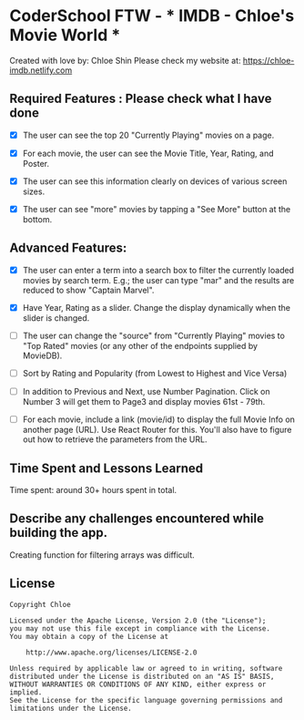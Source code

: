 # CoderSchool FTW - * IMDB - Chloe's Movie World *

Created with love by: Chloe Shin
Please check my website at: https://chloe-imdb.netlify.com




## Required Features : Please check what I have done
- [x] The user can see the top 20 "Currently Playing" movies on a page.
- [x] For each movie, the user can see the Movie Title, Year, Rating, and Poster.
- [x] The user can see this information clearly on devices of various screen sizes.
- [x] The user can see "more" movies by tapping a "See More" button at the bottom.


## Advanced Features:

- [x] The user can enter a term into a search box to filter the currently loaded movies by search term. E.g.; the user can type "mar" and the results are reduced to show "Captain Marvel".
- [x] Have Year, Rating as a slider. Change the display dynamically when the slider is changed.
- [ ] The user can change the "source" from "Currently Playing" movies to "Top Rated" movies (or any other of the endpoints supplied by MovieDB). 
- [ ] Sort by Rating and Popularity (from Lowest to Highest and Vice Versa)
- [ ] In addition to Previous and Next, use Number Pagination. Click on Number 3 will get them to Page3 and display movies 61st - 79th.
- [ ] For each movie, include a link (movie/id) to display the full Movie Info on another page (URL). Use React Router for this. You'll also have to figure out how to retrieve the parameters from the URL.



## Time Spent and Lessons Learned

Time spent: around 30+ hours spent in total.

## Describe any challenges encountered while building the app.
Creating function for filtering arrays was difficult.


## License

    Copyright Chloe

    Licensed under the Apache License, Version 2.0 (the "License");
    you may not use this file except in compliance with the License.
    You may obtain a copy of the License at

        http://www.apache.org/licenses/LICENSE-2.0

    Unless required by applicable law or agreed to in writing, software
    distributed under the License is distributed on an "AS IS" BASIS,
    WITHOUT WARRANTIES OR CONDITIONS OF ANY KIND, either express or implied.
    See the License for the specific language governing permissions and
    limitations under the License.
